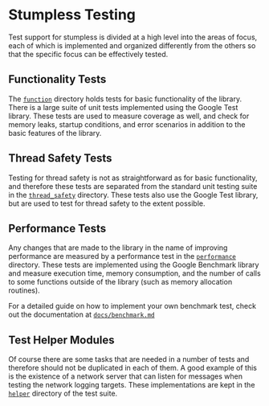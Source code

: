 # Stumpless Testing
Test support for stumpless is divided at a high level into the areas of focus,
each of which is implemented and organized differently from the others so that
the specific focus can be effectively tested.

## Functionality Tests
The [`function`](./function) directory holds tests for basic functionality of
the library. There is a large suite of unit tests implemented using the Google
Test library. These tests are used to measure coverage as well, and check for
memory leaks, startup conditions, and error scenarios in addition to the basic
features of the library.

## Thread Safety Tests
Testing for thread safety is not as straightforward as for basic functionality,
and therefore these tests are separated from the standard unit testing suite in
the [`thread_safety`](./thread_safety) directory. These tests also use the
Google Test library, but are used to test for thread safety to the extent
possible.

## Performance Tests
Any changes that are made to the library in the name of improving performance
are measured by a performance test in the [`performance`](./performance)
directory. These tests are implemented using the Google Benchmark library and
measure execution time, memory consumption, and the number of calls to some
functions outside of the library (such as memory allocation routines).

For a detailed guide on how to implement your own benchmark test, check out
the documentation at [`docs/benchmark.md`](../docs/benchmark.md)

## Test Helper Modules
Of course there are some tasks that are needed in a number of tests and
therefore should not be duplicated in each of them. A good example of this is
the existence of a network server that can listen for messages when testing
the network logging targets. These implementations are kept in the
[`helper`](./helper) directory of the test suite.
